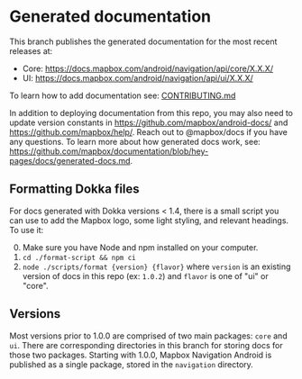 # Generated documentation

This branch publishes the generated documentation for the most recent releases at:

* Core: https://docs.mapbox.com/android/navigation/api/core/X.X.X/
* UI: https://docs.mapbox.com/android/navigation/api/ui/X.X.X/

To learn how to add documentation see: [CONTRIBUTING.md](https://github.com/mapbox/mapbox-navigation-android/blob/master/CONTRIBUTING.md)

In addition to deploying documentation from this repo, you may also need to update version constants in https://github.com/mapbox/android-docs/ and https://github.com/mapbox/help/. Reach out to @mapbox/docs if you have any questions. To learn more about how generated docs work, see: https://github.com/mapbox/documentation/blob/hey-pages/docs/generated-docs.md.

## Formatting Dokka files

For docs generated with Dokka versions < 1.4, there is a small script you can use to add the Mapbox logo, some light styling, and relevant headings. To use it:

0. Make sure you have Node and npm installed on your computer.
1. `cd ./format-script && npm ci`
2. `node ./scripts/format {version} {flavor}` where `version` is an existing version of docs in this repo (ex: `1.0.2`) and `flavor` is one of "ui" or "core".

## Versions

Most versions prior to 1.0.0 are comprised of two main packages: `core` and `ui`. There are corresponding directories in this branch for storing docs for those two packages. Starting with 1.0.0, Mapbox Navigation Android is published as a single package, stored in the `navigation` directory.
